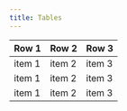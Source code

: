 ```yaml
---
title: Tables
---
```


<div class="preview">
  <table>
    <thead>
      <tr>
        <th>Row 1</th>
        <th>Row 2</th>
        <th>Row 3</th>
      </tr>
    </thead>
    <tbody>
      <tr>
        <td>item 1</td>
        <td>item 2</td>
        <td>item 3</td>
      </tr>
      <tr>
        <td>item 1</td>
        <td>item 2</td>
        <td>item 3</td>
      </tr>
      <tr>
        <td>item 1</td>
        <td>item 2</td>
        <td>item 3</td>
      </tr>
    </tbody>
  </table>
</div>
